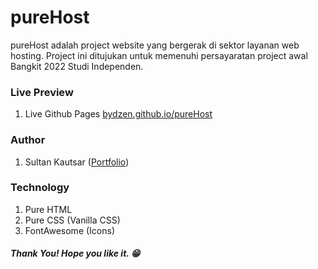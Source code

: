 # pureHost

pureHost adalah project website yang bergerak di sektor layanan web hosting.
Project ini ditujukan untuk memenuhi persayaratan project awal Bangkit 2022
Studi Independen.

### Live Preview

1. Live Github Pages
   [bydzen.github.io/pureHost](https://bydzen.github.io/pureHost/)

### Author

1. Sultan Kautsar ([Portfolio](https://sultankautsar.com/))

### Technology

1. Pure HTML
2. Pure CSS (Vanilla CSS)
3. FontAwesome (Icons)

##### Thank You! Hope you like it. 😁
